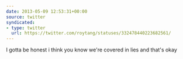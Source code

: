 ```yaml
---
date: 2013-05-09 12:53:31+00:00
source: twitter
syndicated:
- type: twitter
  url: https://twitter.com/roytang/statuses/332478440223682561/
---
```


I gotta be honest i think you know we're covered in lies and that's okay